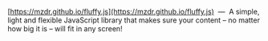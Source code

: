 [https://mzdr.github.io/fluffy.js](https://mzdr.github.io/fluffy.js) &nbsp;&mdash;&nbsp; A simple, light and flexible JavaScript library that makes sure your content – no matter how big it is – will fit in any screen!
